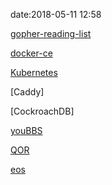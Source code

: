 date:2018-05-11 12:58



[gopher-reading-list](https://github.com/enocom/gopher-reading-list)

[docker-ce](https://github.com/docker/docker-ce)

[Kubernetes](https://github.com/kubernetes/kubernetes)

[Caddy]

[CockroachDB]

[youBBS](https://github.com/ego008/goyoubbs)

[QOR](https://github.com/qor)

[eos](https://github.com/EOSIO/eos)


